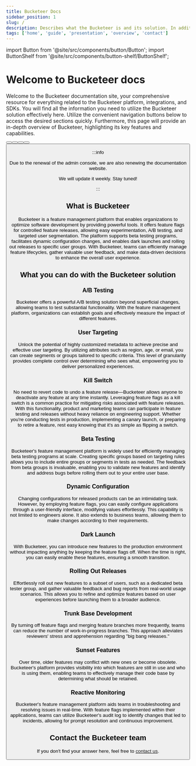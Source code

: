 ```yaml
---
title: Bucketeer Docs
sidebar_position: 1
slug: /
description: Describes what the Bucketeer is and its solution. In addition, the page also provides an overview of the main sections covered in the documentation.
tags: ['home', 'guide', 'presentation', 'overview', 'contact']
---
```


import Button from '@site/src/components/button/Button';
import ButtonShelf from '@site/src/components/button-shelf/ButtonShelf';

# Welcome to Bucketeer docs

Welcome to the Bucketeer documentation site, your comprehensive resource for everything related to the Bucketeer platform, integrations, and SDKs. You will find all the information you need to utilize the Bucketeer solution effectively here. Utilize the convenient navigation buttons below to access the desired sections quickly. Furthermore, this page will provide an in-depth overview of Bucketeer, highlighting its key features and capabilities.

<ButtonShelf>
  <Button
    redirect="../getting-started"
    title="Getting Started"
    info="Provides a quickstart guide on how to use the Bucketeer solution, covering flag creating and integration to your system."
  />
  <Button
    redirect="../using-feature-flags"
    title="Using feature flgs"
    info="Explain how to create and manage feature flags and execute tests using them."
  />
  <Button
    redirect="../sdk"
    title="SDK"
    info="Describes in detail how to integrate the Bucketeer SDK into your system, including server and client applications."
  />
  <Button
    redirect="../best-practices"
    title="Best practices"
    info="Supplies detailed instructions on how to make the most of the Bucketeer solution."
  />
  <Button
    redirect="../contribution-guide"
    title="Contribution guide"
    info="Presents the process of contributing to the Bucketeer system and includes a style guide for those creating the documentation."
  />
</ButtonShelf>

:::info

Due to the renewal of the admin console, we are also renewing the documentation website.

We will update it weekly. Stay tuned!

:::

## What is Bucketeer

Bucketeer is a feature management platform that enables organizations to optimize software development by providing powerful tools. It offers feature flags for controlled feature releases, allowing easy experimentation, A/B testing, and targeted user segmentation. The platform supports beta testing programs, facilitates dynamic configuration changes, and enables dark launches and rolling out releases to specific user groups. With Bucketeer, teams can efficiently manage feature lifecycles, gather valuable user feedback, and make data-driven decisions to enhance the overall user experience.

## What you can do with the Bucketeer solution

### A/B Testing

Bucketeer offers a powerful A/B testing solution beyond superficial changes, allowing teams to test substantial functionality. With the feature management platform, organizations can establish goals and effectively measure the impact of different features.

### User Targeting

Unlock the potential of highly customized metadata to achieve precise and effective user targeting. By utilizing attributes such as region, age, or email, you can create segments or groups tailored to specific criteria. This level of granularity provides complete control over determining who sees what, empowering you to deliver personalized experiences.

### Kill Switch

No need to revert code to undo a feature release—Bucketeer allows anyone to deactivate any feature at any time instantly. Leveraging feature flags as a kill switch is a common practice for mitigating risks associated with feature releases. With this functionality, product and marketing teams can participate in feature testing and releases without heavy reliance on engineering support. Whether you're conducting tests in production, implementing a canary launch, or preparing to retire a feature, rest easy knowing that it's as simple as flipping a switch.

### Beta Testing

Bucketeer's feature management platform is widely used for efficiently managing beta testing programs at scale. Creating specific groups based on targeting rules allows you to include entire groups or segments in tests as needed. The feedback from beta groups is invaluable, enabling you to validate new features and identify and address bugs before rolling them out to your entire user base.

### Dynamic Configuration

Changing configurations for released products can be an intimidating task. However, by employing feature flags, you can easily configure applications through a user-friendly interface, modifying values effortlessly. This capability is not limited to engineers alone. It also extends to business teams, allowing them to make changes according to their requirements.

### Dark Launch

With Bucketeer, you can introduce new features to the production environment without impacting anything by keeping the feature flags off. When the time is right, you can easily enable these features, ensuring a smooth transition.

### Rolling Out Releases

Effortlessly roll out new features to a subset of users, such as a dedicated beta tester group, and gather valuable feedback and bug reports from real-world usage scenarios. This allows you to refine and optimize features based on user experiences before launching them to a broader audience.

### Trunk Base Development

By turning off feature flags and merging feature branches more frequently, teams can reduce the number of work-in-progress branches. This approach alleviates reviewers' stress and apprehension regarding "big bang releases."

### Sunset Features

Over time, older features may conflict with new ones or become obsolete. Bucketeer's platform provides visibility into which features are still in use and who is using them, enabling teams to effectively manage their code base by determining what should be retained.

### Reactive Monitoring

Bucketeer's feature management platform aids teams in troubleshooting and resolving issues in real-time. With feature flags implemented within their applications, teams can utilize Bucketeer's audit log to identify changes that led to incidents, allowing for prompt resolution and continuous improvement.

## Contact the Bucketeer team

If you don't find your answer here, feel free to [contact us](https://app.slack.com/client/T08PSQ7BQ/C043026BME1).

